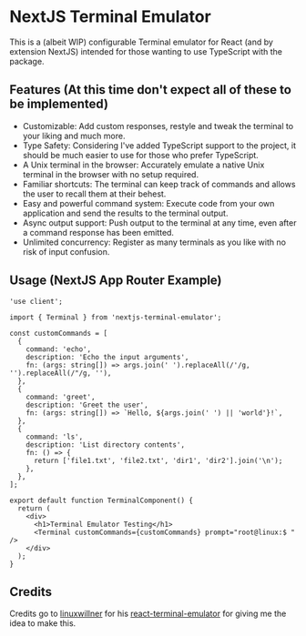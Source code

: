 # NextJS Terminal Emulator

This is a (albeit WIP) configurable Terminal emulator for React (and by extension NextJS) intended for those wanting to use TypeScript with the package.

## Features (At this time don't expect all of these to be implemented)

- Customizable: Add custom responses, restyle and tweak the terminal to your liking and much more.
- Type Safety: Considering I've added TypeScript support to the project, it should be much easier to use for those who prefer TypeScript.
- A Unix terminal in the browser: Accurately emulate a native Unix terminal in the browser with no setup required.
- Familiar shortcuts: The terminal can keep track of commands and allows the user to recall them at their behest.
- Easy and powerful command system: Execute code from your own application and send the results to the terminal output.
- Async output support: Push output to the terminal at any time, even after a command response has been emitted.
- Unlimited concurrency: Register as many terminals as you like with no risk of input confusion.

## Usage (NextJS App Router Example)

```tsx
'use client';

import { Terminal } from 'nextjs-terminal-emulator';

const customCommands = [
  {
    command: 'echo',
    description: 'Echo the input arguments',
    fn: (args: string[]) => args.join(' ').replaceAll(/'/g, '').replaceAll(/"/g, ''),
  },
  {
    command: 'greet',
    description: 'Greet the user',
    fn: (args: string[]) => `Hello, ${args.join(' ') || 'world'}!`,
  },
  {
    command: 'ls',
    description: 'List directory contents',
    fn: () => {
      return ['file1.txt', 'file2.txt', 'dir1', 'dir2'].join('\n');
    },
  },
];

export default function TerminalComponent() {
  return (
    <div>
      <h1>Terminal Emulator Testing</h1>
      <Terminal customCommands={customCommands} prompt="root@linux:$ " />
    </div>
  );
}
```

## Credits

Credits go to [linuxwillner](https://github.com/linuswillner) for his [react-terminal-emulator](https://github.com/linuswillner/react-terminal-emulator) for giving me the idea to make this.
